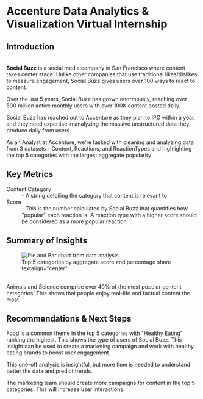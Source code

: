 <h1>Accenture Data Analytics & Visualization Virtual Internship</h1>

<h2>Introduction</h2>
<br>
<b>Social Buzz</b> is a social media company in San Francisco where content takes center stage. Unlike other companies that use traditional likes/dislikes to measure engagement, Social Buzz gives users over 100 ways to react to content. 

Over the last 5 years, Social Buzz has grown enormously, reaching over 500 million active monthly users with over 100K content posted daily. 

Social Buzz has reached out to Accenture as they plan to IPO within a year, and they need expertise in analyzing the massive unstructured data they produce daily from users.

As an Analyst at Accenture, we're tasked with cleaning and analyzing data from 3 datasets - Content, Reactions, and ReactionTypes and highlighting the top 5 categories with the largest aggregate popularity
<br />

<h2>Key Metrics</h2>
 <dl>
  <dt>Content Category</dt>
  <dd>- A string detailing the category that content is relevant to</dd>
  <dt>Score</dt>
  <dd>- This is the number calculated by Social Buzz that quantifies how "popular" each reaction is. A reaction type with a higher score should be considered as a more popular reaction</dd>
</dl>

<h2>Summary of Insights</h2>
<figure>
  <img src="Files/charts_accenture.jpg" alt="Pie and Bar chart from data analysis" /> 
  <figcaption> Top 5 categories by aggregate score and percentage share textalign="center"</figcaption>
</figure>

<br>
Animals and Science comprise over 40% of the most popular content categories. This shows that people enjoy real-life and factual content the most.
<br/>

<h2>Recommendations & Next Steps</h2>

Food is a common theme in the top 5 categories with "Healthy Eating" ranking the highest. This shows the type of users of Social Buzz. This insight can be used to create a marketing campaign and work with healthy eating brands to boost user engagement. 

This one-off analysis is insightful, but more time is needed to understand better the data and predict trends.

The marketing team should create more campaigns for content in the top 5 categories. This will increase user interactions.
